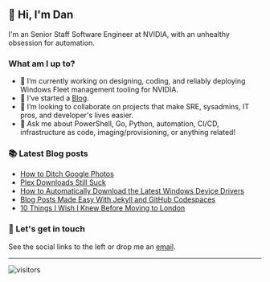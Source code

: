 ## 👋 Hi, I'm Dan

I'm an Senior Staff Software Engineer at NVIDIA, with an unhealthy obsession for automation.

### What am I up to?

- 🔭 I’m currently working on designing, coding, and reliably deploying Windows Fleet management tooling for NVIDIA.
- 📝 I’ve started a [Blog](https://tseknet.com).
- 🤝 I’m looking to collaborate on projects that make SRE, sysadmins, IT pros, and developer's lives easier.
- 💬 Ask me about PowerShell, Go, Python, automation, CI/CD, infrastructure as code, imaging/provisioning, or anything related!

### 📚 Latest Blog posts
<!-- BLOG-POST-LIST:START -->
- [How to Ditch Google Photos](https://tseknet.com/blog/google-photos)
- [Plex Downloads Still Suck](https://tseknet.com/blog/plex-downloads)
- [How to Automatically Download the Latest Windows Device Drivers](https://tseknet.com/blog/modeldrivers)
- [Blog Posts Made Easy With Jekyll and GitHub Codespaces](https://tseknet.com/blog/jekyll-codespaces)
- [10 Things I Wish I Knew Before Moving to London](https://tseknet.com/blog/nyc2lon)
<!-- BLOG-POST-LIST:END -->

### 📢 Let's get in touch

See the social links to the left or drop me an <a href="mailto:dan@tskenet.com" target="_blank">email</a>.

___
![visitors](https://visitor-badge.laobi.icu/badge?page_id=tseknet.tseknet)
